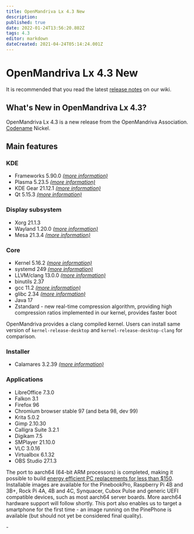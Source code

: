```yaml
---
title: OpenMandriva Lx 4.3 New
description: 
published: true
date: 2022-01-24T13:56:20.802Z
tags: 4.3
editor: markdown
dateCreated: 2021-04-24T05:14:24.001Z
---
```


# OpenMandriva Lx 4.3 New

It is recommended that you read the latest [release notes](/distribution/releases/omlx43/notes) on our wiki.

## What's New in OpenMandriva Lx 4.3?
OpenMandriva Lx 4.3 is a new release from the OpenMandriva Association. [Codename](/policies/codename) Nickel.

## Main features

### KDE

- Frameworks 5.90.0 [*(more information)*](https://kde.org/announcements/frameworks/5/5.90.0/)
- Plasma 5.23.5 [*(more information)*](https://kde.org/announcements/plasma/5/5.23.5/)
- KDE Gear 21.12.1 [*(more information)*](https://kde.org/announcements/gear/21.12.1/)
- Qt 5.15.3 [*(more information)*](https://www.qt.io)

### Display subsystem

- Xorg 21.1.3
- Wayland 1.20.0 [*(more information)*](https://wayland.freedesktop.org/releases.html)
- Mesa 21.3.4 [*(more information)*](http://www.mesa3d.org/)

### Core

- Kernel 5.16.2 [*(more information)*](https://www.kernel.org/)
- systemd 249 [*(more information)*](https://www.freedesktop.org/wiki/Software/systemd/)
- LLVM/clang 13.0.0 [*(more information)*](http://llvm.org/)
- binutils 2.37
- gcc 11.2 [*(more information)*](https://gcc.gnu.org/)
- glibc 2.34 [*(more information)*](http://www.gnu.org/software/libc/)
- Java 17
- Zstandard - new real-time compression algorithm, providing high compression ratios implemented in our kernel, provides faster boot

OpenMandriva provides a clang compiled kernel. Users can install same version of `kernel-release-desktop` and `kernel-release-desktop-clang` for comparison.

### Installer

- Calamares 3.2.39 [*(more information)*](https://calamares.io)

### Applications

- LibreOffice 7.3.0
- Falkon 3.1
- Firefox 96
- Chromium browser stable 97 (and beta 98, dev 99)
- Krita 5.0.2
- Gimp 2.10.30
- Calligra Suite 3.2.1
- Digikam 7.5
- SMPlayer 21.10.0
- VLC 3.0.16
- Virtualbox 6.1.32
- OBS Studio 27.1.3

The port to aarch64 (64-bit ARM processors) is completed, making it possible to build [energy efficient PC replacements for less than $150](https://videos.openmandriva.org/videos/watch/4e135a39-4232-4d85-999c-e349ba8a7bd9).
Installable images are available for the PinebookPro, Raspberry Pi 4B and 3B+, Rock Pi 4A, 4B and 4C, Synquacer, Cubox Pulse and generic UEFI compatible devices, such as most aarch64 server boards. More aarch64 hardware support will follow shortly. This port also enables us to target a smartphone for the first time - an image running on the PinePhone is available (but should not yet be considered final quality).

\- 



  